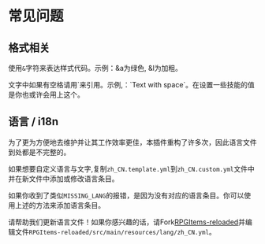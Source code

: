 # 常见问题

## 格式相关

使用`&`字符来表达样式代码。示例：&a为绿色, &l为加粗。

文字中如果有空格请用\`来引用。示例,：\`Text with space\`。在设置一些技能的值是你也或许会用上这个。

## 语言 / i18n

为了更为方便地去维护并让其工作效率更佳，本插件重构了许多次，因此语言文件到处都是不完整的。

如果想要自定义语言与文字,复制`zh_CN.template.yml`到`zh_CN.custom.yml`文件中并在新文件中添加或修改语言条目。

如果你收到了类似`MISSING_LANG`的报错，是因为没有对应的语言条目。你可以使用上述的方法来添加语言条目。

请帮助我们更新语言文件！如果你感兴趣的话，请Fork[RPGItems-reloaded](https://github.com/NyaaCat/RPGItems-reloaded)并编辑文件`RPGItems-reloaded/src/main/resources/lang/zh_CN.yml`。
